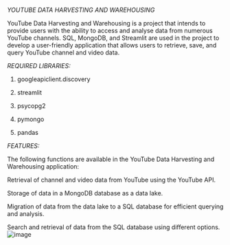 *YOUTUBE DATA HARVESTING AND WAREHOUSING*

YouTube Data Harvesting and Warehousing is a project that intends to provide users with the ability to access and analyse data from numerous YouTube channels. SQL, MongoDB, and Streamlit are used in the project to develop a user-friendly application that allows users to retrieve, save, and query YouTube channel and video data.

*REQUIRED LIBRARIES:*

1. googleapiclient.discovery

2. streamlit

3. psycopg2

4. pymongo

5. pandas

*FEATURES:*

The following functions are available in the YouTube Data Harvesting and Warehousing application:

Retrieval of channel and video data from YouTube using the YouTube API.

Storage of data in a MongoDB database as a data lake.

Migration of data from the data lake to a SQL database for efficient querying and analysis.

Search and retrieval of data from the SQL database using different options.
![image](https://github.com/MariyaStephen2002/youtube_/assets/132537481/78822fce-29fa-4a76-b6e0-16c45b92f2b8)
